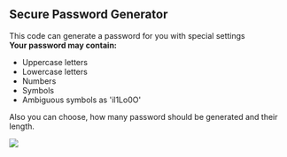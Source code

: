 ## Secure Password Generator
This code can generate a password for you with special settings</br>
**Your password may contain:**
- Uppercase letters
- Lowercase letters
- Numbers
- Symbols
- Ambiguous symbols as 'il1Lo0O'

Also you can choose, how many password should be generated and their length.

<img src="https://i.pinimg.com/originals/eb/17/d0/eb17d0925c49ef13af6e84cdfeaad079.gif">
